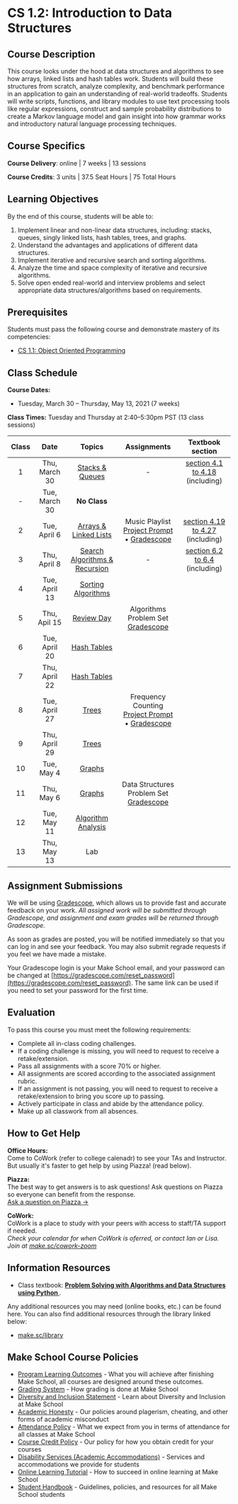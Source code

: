# CS 1.2: Introduction to Data Structures

## Course Description

This course looks under the hood at data structures and algorithms to see how arrays, linked lists and hash tables work. Students will build these structures from scratch, analyze complexity, and benchmark performance in an application to gain an understanding of real-world tradeoffs. Students will write scripts, functions, and library modules to use text processing tools like regular expressions, construct and sample probability distributions to create a Markov language model and gain insight into how grammar works and introductory natural language processing techniques.


## Course Specifics

**Course Delivery**: online | 7 weeks | 13 sessions

**Course Credits**: 3 units | 37.5 Seat Hours | 75 Total Hours

## Learning Objectives

By the end of this course, students will be able to:

1. Implement linear and non-linear data structures, including: stacks, queues, singly linked lists, hash tables, trees, and graphs.
1. Understand the advantages and applications of different data structures.
1. Implement iterative and recursive search and sorting algorithms.
1. Analyze the time and space complexity of iterative and recursive algorithms.
1. Solve open ended real-world and interview problems and select appropriate data structures/algorithms based on requirements. 



## Prerequisites

Students must pass the following course and demonstrate mastery of its competencies:

-  [CS 1.1: Object Oriented Programming](https://make.sc/cs11)

## Class Schedule

**Course Dates:** 
* Tuesday, March 30 – Thursday, May 13, 2021 (7 weeks)


**Class Times:**
Tuesday and Thursday at 2:40–5:30pm PST (13 class sessions)

| Class |                         Date                            |           Topics              | Assignments | Textbook section |
|:-----:|:-------------------------------------------------------:|:-----------------------------:|:-----------:|:-----------:|
|  1    |    Thu, March 30    | [Stacks & Queues]           | - | [section 4.1 to 4.18] (including) |
|  -    |    Tue, March 30    | **No Class**        |
|  2    |    Tue, April 6    | [Arrays & Linked Lists]        | Music Playlist <br/> [Project Prompt](Lessons/playlist.md) • [Gradescope](https://www.gradescope.com/courses/217652/assignments/938542) | [section 4.19 to 4.27] (including) | 
|  3    |   Thu, April 8    | [Search Algorithms & Recursion] | - | [section 6.2 to 6.4] (including)|
|  4    |   Tue, April 13     | [Sorting Algorithms]          |
|  5    |    Thu, Apil 15     | [Review Day]            | Algorithms Problem Set <br/> [Gradescope](https://www.gradescope.com/courses/217652/assignments/938596) 
|  6    |    Tue, April 20     | [Hash Tables]                | 
|  7    |   Thu, April 22    | [Hash Tables]                  | 
|  8    |   Tue, April 27    | [Trees]                        | Frequency Counting <br/> [Project Prompt](Lessons/word_freq.md) • [Gradescope](https://www.gradescope.com/courses/217652/assignments/938599) 
|  9    |    Thu, April 29    | [Trees]                       | 
|  10   |   Tue, May 4    | [Graphs]                          |
|  11   |    Thu, May 6    | [Graphs]                         | Data Structures Problem Set <br/> [Gradescope](https://www.gradescope.com/courses/217652/assignments/938601) 
|  12   |    Tue, May 11     | [Algorithm Analysis]           | 
|  13   |  Thu, May 13     |  Lab                             | 

[section 4.1 to 4.18]: https://runestone.academy/runestone/books/published/pythonds/index.html

[section 4.19 to 4.27]: https://runestone.academy/runestone/books/published/pythonds/index.html

[section 6.2 to 6.4]: https://runestone.academy/runestone/books/published/pythonds/index.html

[Stacks & Queues]: https://docs.google.com/presentation/d/1_LBLE3oVDJGSyHZ284QsQHpsZre5qBsSJ0_wzI4St0I

[Arrays & Linked Lists]:https://docs.google.com/presentation/d/13aS2gdzdmcftyC0CQZUYJTflZGUO_jwZe8d03jSe12I

[Search Algorithms & Recursion]:https://docs.google.com/presentation/d/1Mk-FzOwiMZs5DaOZ0SSUtJcc3m0GyTe6zwcjmHKJIUE

[Sorting Algorithms]:https://docs.google.com/presentation/d/17keVchV4c5biNh5Eqb9MKC0Kcoms6d_jqCc3_t2eh_A

[Review Day]:https://www.gradescope.com/courses/217652/assignments/990547

[Hash Tables]: https://docs.google.com/presentation/d/1ABMQ_WABDIQSxA7FFhJw9laITLmhXXoukJBb-cXtVyE

[Trees]: https://docs.google.com/presentation/d/1joafx-7JAd6Hs-xgpPANds9dvUN39E2NtLHt1QuV_cw

[Graphs]: https://docs.google.com/presentation/d/1qg42Ge40gZLP84ERSiHm2H6ihso9_nLLdTB01jn-bAc

[Algorithm Analysis]: https://docs.google.com/presentation/d/11Qe-_4PfvGXrlYDoT1btxCvC6SoFbW8l85cn1tnXH64


[Music Playlist]: Lessons/playlist.md

[Final Graph Project]: Lessons/graphproject.md

## Assignment Submissions

We will be using [Gradescope](gradescope.com), which allows us to provide fast and accurate feedback on your work. *All assigned work will be submitted through Gradescope, and assignment and exam grades will be returned through Gradescope.*

As soon as grades are posted, you will be notified immediately so that you can log in and see your feedback. You may also submit regrade requests if you feel we have made a mistake.

Your Gradescope login is your Make School email, and your password can be changed at [https://gradescope.com/reset_password](https://gradescope.com/reset_password). The same link can be used if you need to set your password for the first time.



## Evaluation

To pass this course you must meet the following requirements:

- Complete all in-class coding challenges. 
- If a coding challenge is missing, you will need to request to receive a retake/extension. 
- Pass all assignments with a score 70% or higher.
- All assignments are scored according to the associated assignment rubric.
- If an assignment is not passing, you will need to request to receive a retake/extension to bring you score up to passing.
- Actively participate in class and abide by the attendance policy.
- Make up all classwork from all absences.


## How to Get Help
**Office Hours:** \
Come to CoWork (refer to college calenadr) to see your TAs and Instructor. But usually it's faster to get help by using Piazza! (read below).

**Piazza:** \
The best way to get answers is to ask questions! Ask questions on Piazza so everyone can benefit from the response. \
[Ask a question on Piazza →](https://make.sc/cs1.2-piazza)

**CoWork:** \
CoWork is a place to study with your peers with access to staff/TA support if needed. \
*Check your calendar for when CoWork is oferred, or contact Ian or Lisa. Join at [make.sc/cowork-zoom](make.sc/cowork-zoom)*


##  Information Resources
- Class textbook: **[Problem Solving with Algorithms and Data Structures using Python ](https://runestone.academy/runestone/books/published/pythonds/index.html)**.

Any additional resources you may need (online books, etc.) can be found here. You can also find additional resources through the library linked below:

- [make.sc/library](http://make.sc/library)

## Make School Course Policies

- [Program Learning Outcomes](https://make.sc/program-learning-outcomes) - What you will achieve after finishing Make School, all courses are designed around these outcomes.
- [Grading System](https://make.sc/grading-system) - How grading is done at Make School
- [Diversity and Inclusion Statement](https://make.sc/diversity-and-inclusion-statement) - Learn about Diversity and Inclusion at Make School
- [Academic Honesty](https://make.sc/academic-honesty-policy) - Our policies around plagerism, cheating, and other forms of academic misconduct 
- [Attendance Policy](https://make.sc/attendance-policy) - What we expect from you in terms of attendance for all classes at Make School
- [Course Credit Policy](https://make.sc/course-credit-policy) - Our policy for how you obtain credit for your courses
- [Disability Services (Academic Accommodations)](https://make.sc/disability-services) - Services and accommodations we provide for students
- [Online Learning Tutorial](https://make.sc/online-learning-tutorial) - How to succeed in online learning at Make School
- [Student Handbook](https://make.sc/student-handbook) - Guidelines, policies, and resources for all Make School students

